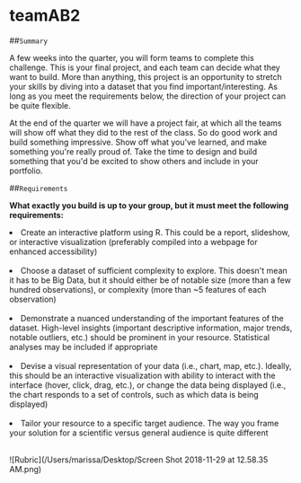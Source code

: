 # teamAB2

##`Summary`

A few weeks into the quarter, you will form teams to complete this challenge.  This is your final project, and each team can decide what they want to build.  More than anything, this project is an opportunity to stretch your skills by diving into a dataset that you find important/interesting.  As long as you meet the requirements below, the direction of your project can be quite flexible.

At the end of the quarter we will have a project fair, at which all the teams will show off what they did to the rest of the class. So do good work and build something impressive. Show off what you've learned, and make something you're really proud of. Take the time to design and build something that you'd be excited to show others and include in your portfolio.

##`Requirements`

<b>What exactly you build is up to your group, but it must meet the following requirements:</b>
<li>Create an interactive platform using R.  This could be a report, slideshow, or interactive visualization (preferably compiled into a webpage for enhanced accessibility)</li><br>
<li>Choose a dataset of sufficient complexity to explore.  This doesn't mean it has to be Big Data, but it should either be of notable size (more than a few hundred observations), or complexity (more than ~5 features of each observation)</li><br>
<li>Demonstrate a nuanced understanding of the important features of the dataset.  High-level insights (important descriptive information, major trends, notable outliers, etc.) should be prominent in your resource.  Statistical analyses may be included if appropriate</li><br>
<li>Devise a visual representation of your data (i.e., chart, map, etc.).  Ideally, this should be an interactive visualization with ability to interact with the interface (hover, click, drag, etc.), or change the data being displayed (i.e., the chart responds to a set of controls, such as which data is being displayed)</li><br>
<li>Tailor your resource to a specific target audience.  The way you frame your solution for a scientific versus general audience is quite different</li><br>


![Rubric](/Users/marissa/Desktop/Screen Shot 2018-11-29 at 12.58.35 AM.png)